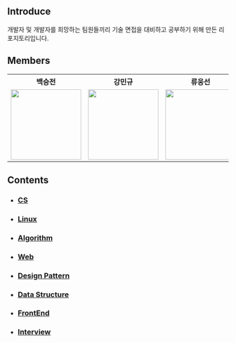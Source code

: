 ## Introduce
개발자 및 개발자를 희망하는 팀원들끼리 기술 면접을 대비하고 공부하기 위해 만든 리포지토리입니다.

## Members
<table>
  <th>백승전</th>
  <th>강민규</th>
  <th>류웅선</th>
  <tr>
    <td>
      <a target="_blank" href="https://github.com/baikseungjeon">
        <img
          width="160px"
          src="https://user-images.githubusercontent.com/85447054/194862402-399ff363-dff1-44c0-8294-5fa6602ab1b4.png"
        />
      </a>
    </td>
    <td>
      <a target="_blank" href="https://github.com/kagrin97">
        <img
          width="160px"
          src="https://user-images.githubusercontent.com/75124028/194712606-04d3ff01-49aa-4154-89a9-448109f21106.jpg"
        />
      </a>
    </td>
    <td>
      <a target="_blank" href="https://github.com/unsnruu">
        <img
          width="160px"
          src="https://avatars.githubusercontent.com/u/59273135?v=4"
        />
      </a>
    </td>
  </tr>
</table>
    
## Contents
- ### [CS](https://github.com/BaikSeungJeon/Interview/tree/main/CS)
- ### [Linux](https://github.com/BaikSeungJeon/Interview/tree/main/Linux)
- ### [Algorithm](https://github.com/BaikSeungJeon/Interview/tree/main/Algorithm%20Sort)
- ### [Web](https://github.com/BaikSeungJeon/Interview/tree/main/Web)
- ### [Design Pattern](https://github.com/BaikSeungJeon/Interview/tree/main/DesignPattern)
- ### [Data Structure](https://github.com/BaikSeungJeon/Interview/tree/main/Data%20Structure)
- ### [FrontEnd](https://github.com/BaikSeungJeon/Interview/tree/main/FrontEnd)
- ### [Interview](https://github.com/BaikSeungJeon/Interview/tree/main/Interview)
